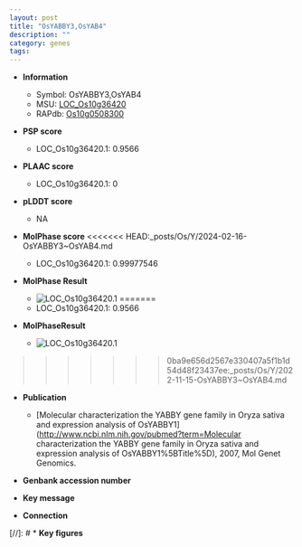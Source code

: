 ```yaml
---
layout: post
title: "OsYABBY3,OsYAB4"
description: ""
category: genes
tags: 
---
```


* **Information**  
    + Symbol: OsYABBY3,OsYAB4  
    + MSU: [LOC_Os10g36420](http://rice.plantbiology.msu.edu/cgi-bin/ORF_infopage.cgi?orf=LOC_Os10g36420)  
    + RAPdb: [Os10g0508300](http://rapdb.dna.affrc.go.jp/viewer/gbrowse_details/irgsp1?name=Os10g0508300)  

* **PSP score**  
    + LOC_Os10g36420.1: 0.9566 

* **PLAAC score**  
    + LOC_Os10g36420.1: 0 

* **pLDDT score**
    + NA


* **MolPhase score**
<<<<<<< HEAD:_posts/Os/Y/2024-02-16-OsYABBY3~OsYAB4.md
    + LOC_Os10g36420.1: 0.99977546

* **MolPhase Result**
    + ![LOC_Os10g36420.1](https://304243504.github.io/Pictures/LOC_Os10g/LOC_Os10g36420.1.png)
=======
    + LOC_Os10g36420.1: 0.9566

* **MolPhaseResult**
    + ![LOC_Os10g36420.1](https://ricepsp.github.io/pictures/LOC_Os10g/LOC_Os10g36420.1.png)
>>>>>>> 0ba9e656d2567e330407a5f1b1d54d48f23437ee:_posts/Os/Y/2022-11-15-OsYABBY3~OsYAB4.md

* **Publication**  
    + [Molecular characterization the YABBY gene family in Oryza sativa and expression analysis of OsYABBY1](http://www.ncbi.nlm.nih.gov/pubmed?term=Molecular characterization the YABBY gene family in Oryza sativa and expression analysis of OsYABBY1%5BTitle%5D), 2007, Mol Genet Genomics.

* **Genbank accession number**  

* **Key message**  

* **Connection**  

[//]: # * **Key figures**  


